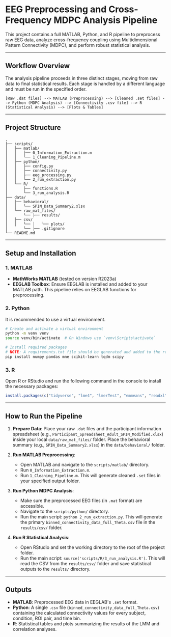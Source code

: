 # EEG Preprocessing and Cross-Frequency MDPC Analysis Pipeline

This project contains a full MATLAB, Python, and R pipeline to preprocess raw EEG data, analyze cross-frequency coupling using Multidimensional Pattern Connectivity (MDPC), and perform robust statistical analysis.

---

## Workflow Overview

The analysis pipeline proceeds in three distinct stages, moving from raw data to final statistical results. Each stage is handled by a different language and must be run in the specified order.

```
[Raw .dat files] --> MATLAB (Preprocessing) --> [Cleaned .set files] --> Python (MDPC Analysis) --> [Connectivity .csv file] --> R (Statistical Analysis) --> [Plots & Tables]
```

---

## Project Structure

```
.
├── scripts/
│   ├── matlab/
│   │   ├── 0_Information_Extraction.m
│   │   └── 1_Cleaning_Pipeline.m
│   ├── python/
│   │   ├── config.py
│   │   ├── connectivity.py
│   │   ├── eeg_processing.py
│   │   └── 2_run_extraction.py
│   └── R/
│       ├── functions.R
│       └── 3_run_analysis.R
├── data/
│   ├── behavioral/
│   │   └── SPIN_Data_Summary2.xlsx
│   └── raw_mat_files/
│       └── ├── results/
│   ├── csv/
│   │   └── │   └── plots/
│       └── ├── .gitignore
└── README.md
```

---

## Setup and Installation

### 1. MATLAB
* **MathWorks MATLAB** (tested on version R2023a)
* **EEGLAB Toolbox**: Ensure EEGLAB is installed and added to your MATLAB path. This pipeline relies on EEGLAB functions for preprocessing.

### 2. Python
It is recommended to use a virtual environment.

```bash
# Create and activate a virtual environment
python -m venv venv
source venv/bin/activate  # On Windows use `venv\Scripts\activate`

# Install required packages
# NOTE: A requirements.txt file should be generated and added to the repo.
pip install numpy pandas mne scikit-learn tqdm scipy
```

### 3. R
Open R or RStudio and run the following command in the console to install the necessary packages:

```R
install.packages(c("tidyverse", "lme4", "lmerTest", "emmeans", "readxl", "progress", "broom", "gt"))
```

---

## How to Run the Pipeline

1.  **Prepare Data**: Place your raw `.dat` files and the participant information spreadsheet (e.g., `Participant_Spreadsheet_Adult_SPIN_Modified.xlsx`) inside your local `data/raw_mat_files/` folder. Place the behavioral summary (e.g., `SPIN_Data_Summary2.xlsx`) in the `data/behavioral/` folder.

2.  **Run MATLAB Preprocessing**:
    * Open MATLAB and navigate to the `scripts/matlab/` directory.
    * Run `0_Information_Extraction.m`.
    * Run `1_Cleaning_Pipeline.m`. This will generate cleaned `.set` files in your specified output folder.

3.  **Run Python MDPC Analysis**:
    * Make sure the preprocessed EEG files (in `.mat` format) are accessible.
    * Navigate to the `scripts/python/` directory.
    * Run the main script: `python 2_run_extraction.py`. This will generate the primary `binned_connectivity_data_full_Theta.csv` file in the `results/csv/` folder.

4.  **Run R Statistical Analysis**:
    * Open RStudio and set the working directory to the root of the project folder.
    * Run the main script: `source('scripts/R/3_run_analysis.R')`. This will read the CSV from the `results/csv/` folder and save statistical outputs to the `results/` directory.

---

## Outputs

* **MATLAB**: Preprocessed EEG data in EEGLAB's `.set` format.
* **Python**: A single `.csv` file (`binned_connectivity_data_full_Theta.csv`) containing the calculated connectivity values for every subject, condition, ROI pair, and time bin.
* **R**: Statistical tables and plots summarizing the results of the LMM and correlation analyses.
